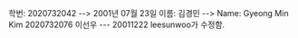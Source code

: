 학번: 2020732042 --> 2001년 07월 23일
이름: 김경민 --> Name: Gyeong Min Kim
2020732076 이선우 --- 20011222 leesunwoo가 수정함.